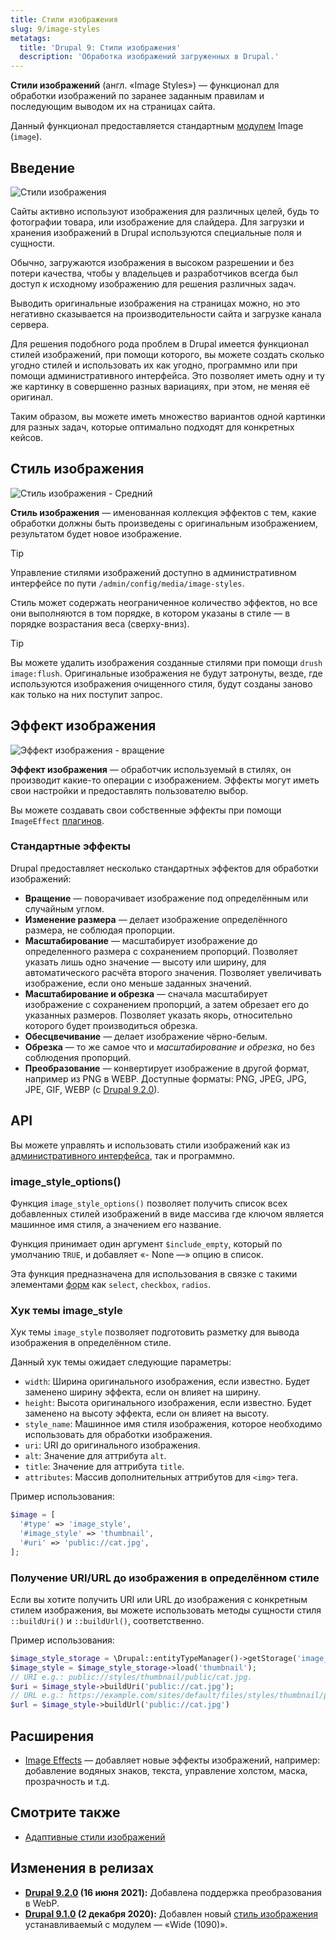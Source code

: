 ```yaml
---
title: Стили изображения
slug: 9/image-styles
metatags:
  title: 'Drupal 9: Стили изображения'
  description: 'Обработка изображений загруженных в Drupal.'
---
```


**Стили изображений** (англ. «Image Styles») — функционал для обработки изображений по заранее заданным правилам и последующим выводом их на страницах сайта.

Данный функционал предоставляется стандартным [модулем](../../modules/index.md) Image (`image`).

## Введение

![Стили изображения](https://i.imgur.com/cHrMXhd.png)

Сайты активно используют изображения для различных целей, будь то фотографии товара, или изображение для слайдера. Для загрузки и хранения изображений в Drupal используются специальные поля и сущности.

Обычно, загружаются изображения в высоком разрешении и без потери качества, чтобы у владельцев и разработчиков всегда был доступ к исходному изображению для решения различных задач.

Выводить оригинальные изображения на страницах можно, но это негативно сказывается на производительности сайта и загрузке канала сервера.

Для решения подобного рода проблем в Drupal имеется функционал стилей изображений, при помощи которого, вы можете создать сколько угодно стилей и использовать их как угодно, программно или при помощи административного интерфейса. Это позволяет иметь одну и ту же картинку в совершенно разных вариациях, при этом, не меняя её оригинал.

Таким образом, вы можете иметь множество вариантов одной картинки для разных задач, которые оптимально подходят для конкретных кейсов.

## Стиль изображения

![Стиль изображения - Средний](https://i.imgur.com/AeGWBEl.png)

**Стиль изображения** — именованная коллекция эффектов с тем, какие обработки должны быть произведены с оригинальным изображением, результатом будет новое изображение.

> [!TIP]
> Управление стилями изображений доступно в административном интерфейсе по пути `/admin/config/media/image-styles`.

Стиль может содержать неограниченное количество эффектов, но все они выполняются в том порядке, в котором указаны в стиле — в порядке возрастания веса (сверху-вниз).

> [!TIP]
> Вы можете удалить изображения созданные стилями при помощи `drush image:flush`. Оригинальные изображения не будут затронуты, везде, где используются изображения очищенного стиля, будут созданы заново как только на них поступит запрос. 

## Эффект изображения

![Эффект изображения - вращение](https://i.imgur.com/63koeaH.png)

**Эффект изображения** — обработчик используемый в стилях, он производит какие-то операции с изображением. Эффекты могут иметь свои настройки и предоставлять пользователю выбор.

Вы можете создавать свои собственные эффекты при помощи `ImageEffect` [плагинов](../../plugins/index.md).

### Стандартные эффекты

Drupal предоставляет несколько стандартных эффектов для обработки изображений:

* **Вращение** — поворачивает изображение под определённым или случайным углом.
* **Изменение размера** — делает изображение определённого размера, не соблюдая пропорции.
* **Масштабирование** — масштабирует изображение до определенного размера с сохранением пропорций. Позволяет указать лишь одно значение — высоту или ширину, для автоматического расчёта второго значения. Позволяет увеличивать изображение, если оно меньше заданных значений.
* **Масштабирование и обрезка** — сначала масштабирует изображение с сохранением пропорций, а затем обрезает его до указанных размеров. Позволяет указать якорь, относительно которого будет производиться обрезка.
* **Обесцвечивание** — делает изображение чёрно-белым.
* **Обрезка** — то же самое что и _масштабирование и обрезка_, но без соблюдения пропорций.
* **Преобразование** — конвертирует изображение в другой формат, например из PNG в WEBP. Доступные форматы: PNG, JPEG, JPG, JPE, GIF, WEBP (с [Drupal 9.2.0](../../releases/9.2.x/9.2.0/index.md)).

## API

Вы можете управлять и использовать стили изображений как из [административного интерфейса](../../admin/index.md), так и программно.

### image_style_options()

Функция `image_style_options()` позволяет получить список всех добавленных стилей изображений в виде массива где ключом является машинное имя стиля, а значением его название.

Функция принимает один аргумент `$include_empty`, который по умолчанию `TRUE`, и добавляет «- None —» опцию в список.

Эта функция предназначена для использования в связке с такими элементами [форм](../../forms/index.md) как `select`, `checkbox`, `radios`.

### Хук темы image_style

Хук темы `image_style` позволяет подготовить разметку для вывода изображения в определённом стиле.

Данный хук темы ожидает следующие параметры:

* `width`: Ширина оригинального изображения, если известно. Будет заменено ширину эффекта, если он влияет на ширину.
* `height`: Высота оригинального изображения, если известно. Будет заменено на высоту эффекта, если он влияет на высоту.
* `style_name`: Машинное имя стиля изображения, которое необходимо использовать для обработки изображения.
* `uri`: URI до оригинального изображения.
* `alt`: Значение для аттрибута `alt`.
* `title`: Значение для аттрибута `title`.
* `attributes`: Массив дополнительных аттрибутов для `<img>` тега.

Пример использования:

```php
$image = [
  '#type' => 'image_style',
  '#image_style' => 'thumbnail',
  '#uri' => 'public://cat.jpg',
];
```

### Получение URI/URL до изображения в определённом стиле

Если вы хотите получить URI или URL до изображения с конкретным стилем изображения, вы можете использовать методы сущности стиля `::buildUri()` и `::buildUrl()`, соответственно.

Пример использования:

```php
$image_style_storage = \Drupal::entityTypeManager()->getStorage('image_style');
$image_style = $image_style_storage->load('thumbnail');
// URI e.g.: public://styles/thumbnail/public/cat.jpg.
$uri = $image_style->buildUri('public://cat.jpg');
// URL e.g.: https://example.com/sites/default/files/styles/thumbnail/public/cat.jpg.
$url = $image_style->buildUrl('public://cat.jpg')
```

## Расширения

* [Image Effects](https://www.drupal.org/project/image_effects) — добавляет новые эффекты изображений, например: добавление водяных знаков, текста, управление холстом, маска, прозрачность и т.д.

## Смотрите также

* [Адаптивные стили изображений](../../responsive-images/index.md)

## Изменения в релизах

* **[Drupal 9.2.0](../../releases/9.2.x/9.2.0/index.md) (16 июня 2021):** Добавлена поддержка преобразования в WebP.
* **[Drupal 9.1.0](../../releases/9.1.x/9.1.0/index.md) (2 декабря 2020):** Добавлен новый [стиль изображения](../../../image/image-styles/index.md) устанавливаемый с модулем — «Wide (1090)».
